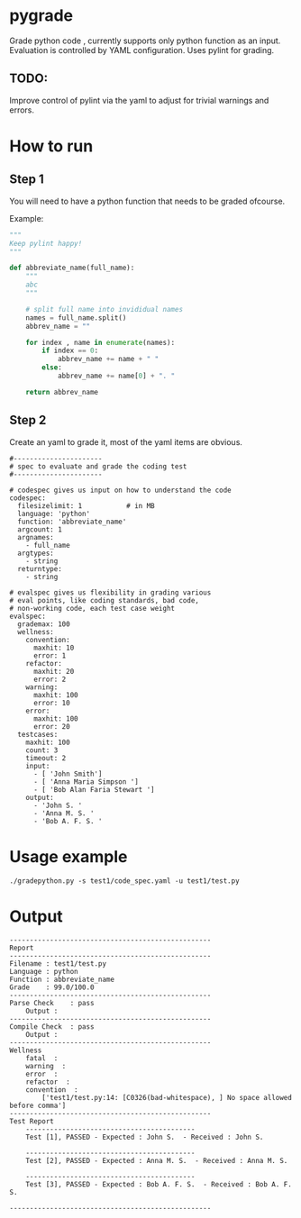 pygrade
=======

Grade python code , currently supports only python function as an input. Evaluation is controlled by YAML configuration. Uses pylint for grading.

TODO:
-----

Improve control of pylint via the yaml to adjust for trivial warnings
and errors.


How to run
==========

Step 1
------

You will need to have a python function that needs to be graded ofcourse.

Example:

```python
"""
Keep pylint happy!
"""

def abbreviate_name(full_name):
    """
    abc
    """

    # split full name into invididual names
    names = full_name.split()
    abbrev_name = ""

    for index , name in enumerate(names):
        if index == 0:
            abbrev_name += name + " "
        else:
            abbrev_name += name[0] + ". "

    return abbrev_name
```

Step 2
------

Create an yaml to grade it, most of the yaml items are obvious.

```
#----------------------
# spec to evaluate and grade the coding test
#----------------------

# codespec gives us input on how to understand the code
codespec:
  filesizelimit: 1           # in MB
  language: 'python'
  function: 'abbreviate_name'
  argcount: 1
  argnames:
    - full_name
  argtypes:
    - string
  returntype:
    - string

# evalspec gives us flexibility in grading various
# eval points, like coding standards, bad code,
# non-working code, each test case weight
evalspec:
  grademax: 100
  wellness:
    convention:
      maxhit: 10
      error: 1
    refactor:
      maxhit: 20
      error: 2
    warning:
      maxhit: 100
      error: 10
    error:
      maxhit: 100
      error: 20
  testcases:
    maxhit: 100
    count: 3
    timeout: 2
    input:
      - [ 'John Smith']
      - [ 'Anna Maria Simpson ']
      - [ 'Bob Alan Faria Stewart ']
    output:
      - 'John S. '
      - 'Anna M. S. '
      - 'Bob A. F. S. '
```

Usage example
=============

```
./gradepython.py -s test1/code_spec.yaml -u test1/test.py
```

Output
======

```
--------------------------------------------------
Report
--------------------------------------------------
Filename : test1/test.py
Language : python
Function : abbreviate_name
Grade    : 99.0/100.0
--------------------------------------------------
Parse Check    : pass
	Output :
--------------------------------------------------
Compile Check  : pass
	Output :
--------------------------------------------------
Wellness
	fatal  :
	warning  :
	error  :
	refactor  :
	convention  :
		['test1/test.py:14: [C0326(bad-whitespace), ] No space allowed before comma']
--------------------------------------------------
Test Report
	------------------------------------------
	Test [1], PASSED - Expected : John S.  - Received : John S.

	------------------------------------------
	Test [2], PASSED - Expected : Anna M. S.  - Received : Anna M. S.

	------------------------------------------
	Test [3], PASSED - Expected : Bob A. F. S.  - Received : Bob A. F. S.

--------------------------------------------------
```


